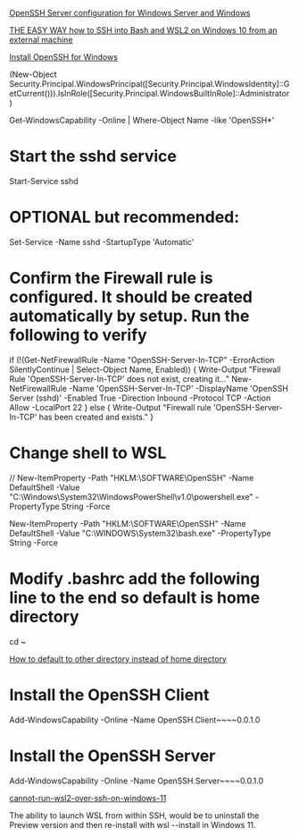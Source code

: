 [OpenSSH Server configuration for Windows Server and Windows](https://learn.microsoft.com/en-us/windows-server/administration/openssh/openssh_server_configuration)

[THE EASY WAY how to SSH into Bash and WSL2 on Windows 10 from an external machine](https://www.hanselman.com/blog/the-easy-way-how-to-ssh-into-bash-and-wsl2-on-windows-10-from-an-external-machine)

[Install OpenSSH for Windows](https://learn.microsoft.com/en-us/windows-server/administration/openssh/openssh_install_firstuse?tabs=gui)

(New-Object Security.Principal.WindowsPrincipal([Security.Principal.WindowsIdentity]::GetCurrent())).IsInRole([Security.Principal.WindowsBuiltInRole]::Administrator)

Get-WindowsCapability -Online | Where-Object Name -like 'OpenSSH*'

# Start the sshd service
Start-Service sshd

# OPTIONAL but recommended:
Set-Service -Name sshd -StartupType 'Automatic'

# Confirm the Firewall rule is configured. It should be created automatically by setup. Run the following to verify
if (!(Get-NetFirewallRule -Name "OpenSSH-Server-In-TCP" -ErrorAction SilentlyContinue | Select-Object Name, Enabled)) {
    Write-Output "Firewall Rule 'OpenSSH-Server-In-TCP' does not exist, creating it..."
    New-NetFirewallRule -Name 'OpenSSH-Server-In-TCP' -DisplayName 'OpenSSH Server (sshd)' -Enabled True -Direction Inbound -Protocol TCP -Action Allow -LocalPort 22
} else {
    Write-Output "Firewall rule 'OpenSSH-Server-In-TCP' has been created and exists."
}

# Change shell to WSL
// New-ItemProperty -Path "HKLM:\SOFTWARE\OpenSSH" -Name DefaultShell -Value "C:\Windows\System32\WindowsPowerShell\v1.0\powershell.exe" -PropertyType String -Force

New-ItemProperty -Path "HKLM:\SOFTWARE\OpenSSH" -Name DefaultShell -Value "C:\WINDOWS\System32\bash.exe" -PropertyType String -Force

# Modify .bashrc add the following line to the end so default is home directory
cd ~

[How to default to other directory instead of home directory](https://stackoverflow.com/questions/7017143/how-to-default-to-other-directory-instead-of-home-directory)

# Install the OpenSSH Client
Add-WindowsCapability -Online -Name OpenSSH.Client~~~~0.0.1.0

# Install the OpenSSH Server
Add-WindowsCapability -Online -Name OpenSSH.Server~~~~0.0.1.0

[cannot-run-wsl2-over-ssh-on-windows-11](https://superuser.com/questions/1714736/cannot-run-wsl2-over-ssh-on-windows-11)

The ability to launch WSL from within SSH, would be to uninstall the Preview version and then re-install with wsl --install in Windows 11.